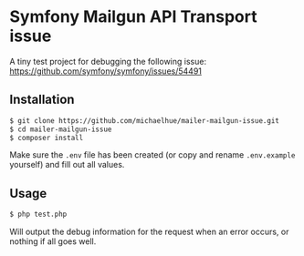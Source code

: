 # Symfony Mailgun API Transport issue

A tiny test project for debugging the following issue:
https://github.com/symfony/symfony/issues/54491

## Installation

```bash
$ git clone https://github.com/michaelhue/mailer-mailgun-issue.git
$ cd mailer-mailgun-issue
$ composer install
```

Make sure the `.env` file has been created (or copy and rename `.env.example` yourself) and fill out all values.

## Usage

```bash
$ php test.php
```

Will output the debug information for the request when an error occurs, or nothing if all goes well.
